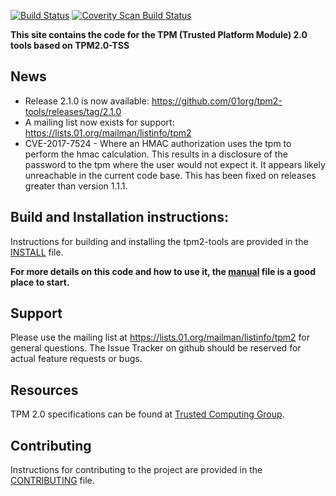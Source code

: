 [![Build Status](https://travis-ci.org/01org/tpm2-tools.svg?branch=master)](https://travis-ci.org/01org/tpm2-tools)
<a href="https://scan.coverity.com/projects/01org-tpm2-tools">
  <img alt="Coverity Scan Build Status"
       src="https://scan.coverity.com/projects/13105/badge.svg"/>
</a>

**This site contains the code for the TPM (Trusted Platform Module) 2.0 tools based on TPM2.0-TSS**

## News
* Release 2.1.0 is now available: https://github.com/01org/tpm2-tools/releases/tag/2.1.0
* A mailing list now exists for support: https://lists.01.org/mailman/listinfo/tpm2
* CVE-2017-7524 - Where an HMAC authorization uses the tpm to perform the hmac calculation. This results in a disclosure of the password to
the tpm where the user would not expect it. It appears likely unreachable in the current code base. This has been fixed on releases greater than version 1.1.1.

## Build and Installation instructions:
Instructions for building and installing the tpm2-tools are provided in the [INSTALL](https://github.com/01org/tpm2-tools/blob/master/INSTALL) file.

**For more details on this code and how to use it, the [manual](https://github.com/01org/tpm2-tools/blob/master/manual) file is a good place to start.**

## Support
Please use the mailing list at https://lists.01.org/mailman/listinfo/tpm2 for general questions. The Issue Tracker on
github should be reserved for actual feature requests or bugs.

## Resources
TPM 2.0 specifications can be found at [Trusted Computing Group](http://www.trustedcomputinggroup.org/).

## Contributing
Instructions for contributing to the project are provided in the [CONTRIBUTING](https://github.com/01org/tpm2-tools/blob/master/CONTRIBUTING) file.

